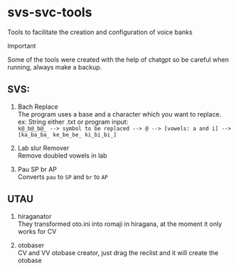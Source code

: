 # svs-svc-tools
  Tools to facilitate the creation and configuration of voice banks
 
> [!IMPORTANT]
> Some of the tools were created with the help of chatgpt so be careful when running, always make a backup.
 
## SVS:

   1. Bach Replace <br>
     The program uses a base and a character which you want to replace. <br>
ex: String either .txt or program input: <br>
`` k@_b@_b@_ --> symbol to be replaced --> @ --> [vowels: a and i] --> [ka_ba_ba_ ke_be_be_ ki_bi_bi_] `` <br>

   2. Lab slur Remover <br>
    Remove doubled vowels in lab

   3. Pau SP br AP <br>
    Converts ``pau`` to ``SP`` and ``br`` to ``AP``


## UTAU

  1. hiraganator <br>
     They transformed oto.ini into romaji in hiragana, at the moment it only works for CV <br>

  2. otobaser <br>
     CV and VV otobase creator, just drag the reclist and it will create the otobase <br>